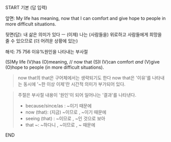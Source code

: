 START
기본 (답 입력)

앞면:
My life has meaning, now that I can comfort and give hope to people in more difficult situations.


뒷면(답):
내 삶은 의미가 있다 ㅡ (이제) 나는 (사람들을) 위로하고 사람들에게 희망을 줄 수 있으므로 (더 어려운 상황에 있는)


해석:
75 756 이유%원인을 나타내는 부사절

(S)My life (V)has (O)meaning, // now that (S)I (V)can comfort *and* (V)give (O)hope to people (in more difficult situations).

> now that의 that은 구어체에서는 생략되기도 한다
> now that은 '이유'를 나타내는 동시에 '~한 이상 이제'란 시간적 의미가 부가되어 있다.

> 주절은 부사절 내용이 '원인'이 되어 일어나는 '결과'를 나타낸다.
> 
> 	- because/since/as : ~이기 때문에
> 	- now (that): (지금) ~이므로 , ~이기 때문에
> 	- seeing (that) : ~이므로 , ~인 것으로 보아
> 	- that ~: ~하다니 , ~이므로 , ~ 때문에
<!--ID: 1696324188005-->
END